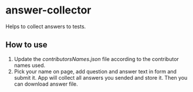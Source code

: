 # answer-collector
Helps to collect answers to tests.
## How to use
1. Update the *contributorsNames.json* file according to the contributor names used.
2. Pick your name on page, add question and answer text in form and submit it. App will collect all answers you sended and store it. Then you can download answer file.